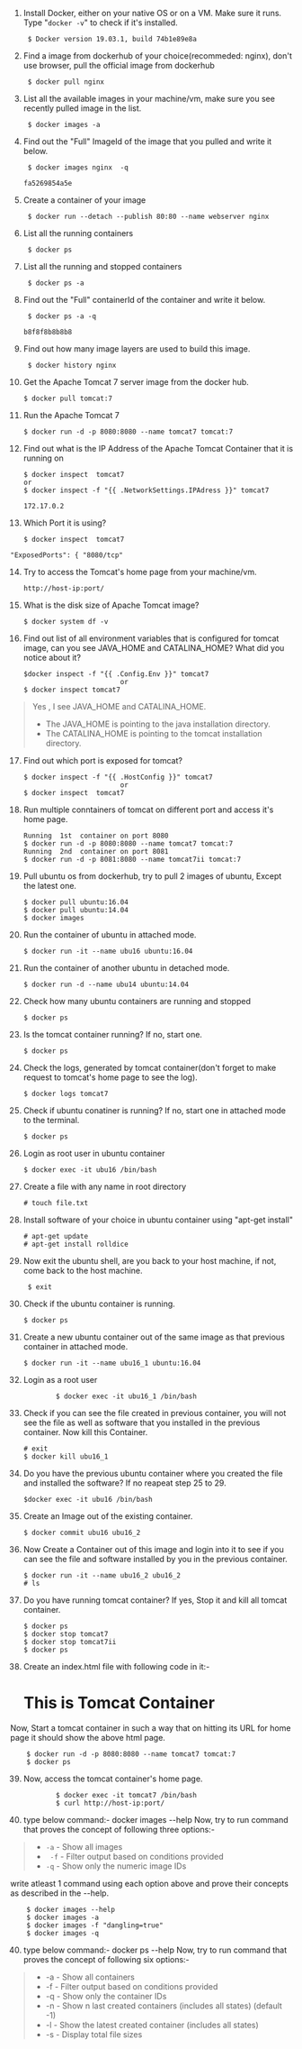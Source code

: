 
1. Install Docker, either on your native OS or on a VM. Make sure it runs. Type "`docker -v`" to check if it's installed.

        $ Docker version 19.03.1, build 74b1e89e8a

2. Find a image from dockerhub of your choice(recommeded: nginx), don't use browser, pull the official image from dockerhub

        $ docker pull nginx

3. List all the available images in your machine/vm, make sure you see recently pulled image in the list.

        $ docker images -a

4. Find out the "Full" ImageId of the image that you pulled and write it below.

        $ docker images nginx  -q
    ```fa5269854a5e```

5. Create a container of your image 
    
        $ docker run --detach --publish 80:80 --name webserver nginx

6. List all the running containers
    
        $ docker ps
7. List all the running and stopped containers
        
        $ docker ps -a
8. Find out the "Full" containerId of the container and write it below.
    
        $ docker ps -a -q
    ```b8f8f8b8b8b8```
9. Find out how many image layers are used to build this image.
        
        $ docker history nginx
10. Get the Apache Tomcat 7 server image from the docker hub.
            
        $ docker pull tomcat:7
11. Run the Apache Tomcat 7
                
        $ docker run -d -p 8080:8080 --name tomcat7 tomcat:7    
12. Find out what is the IP Address of the Apache Tomcat Container that it is running on
                    
        $ docker inspect  tomcat7
        or 
        $ docker inspect -f "{{ .NetworkSettings.IPAdress }}" tomcat7
    ```172.17.0.2```
13. Which Port it is using?
                        
        $ docker inspect  tomcat7

`"ExposedPorts": {
                "8080/tcp"     `
 

14. Try to access the Tomcat's home page from your machine/vm.
                    
        http://host-ip:port/

15. What is the disk size of Apache Tomcat image?

        $ docker system df -v
16. Find out list of all environment variables that is configured for tomcat image, can you see JAVA_HOME and CATALINA_HOME? What did you notice about it?

        $docker inspect -f "{{ .Config.Env }}" tomcat7
                                or 
        $ docker inspect tomcat7
> Yes , I see JAVA_HOME and CATALINA_HOME. 
> - The JAVA_HOME is pointing to the java installation directory.
> - The CATALINA_HOME is pointing to the tomcat installation directory.

17. Find out which port is exposed for tomcat?

        $ docker inspect -f "{{ .HostConfig }}" tomcat7
                                or 
        $ docker inspect  tomcat7
18. Run multiple conntainers of tomcat on different port and access it's home page.

        Running  1st  container on port 8080
        $ docker run -d -p 8080:8080 --name tomcat7 tomcat:7
        Running  2nd  container on port 8081
        $ docker run -d -p 8081:8080 --name tomcat7ii tomcat:7

19. Pull ubuntu os from dockerhub, try to pull 2 images of ubuntu, Except the latest one.
                        
        $ docker pull ubuntu:16.04
        $ docker pull ubuntu:14.04
        $ docker images
20. Run the container of ubuntu in attached mode.
                                
        $ docker run -it --name ubu16 ubuntu:16.04
21. Run the container of another ubuntu in detached mode.
                                        
        $ docker run -d --name ubu14 ubuntu:14.04
22. Check how many ubuntu containers are running and stopped
                                                        
        $ docker ps
23. Is the tomcat container running? If no, start one.
        
        $ docker ps
24. Check the logs, generated by tomcat container(don't forget to make request to tomcat's home page to see the log).
                                                                
        $ docker logs tomcat7
25. Check if ubuntu conatiner is running? If no, start one in attached mode to the terminal.
                                                                                
        $ docker ps
26. Login as root user in ubuntu container
                                                                                                        
        $ docker exec -it ubu16 /bin/bash
27. Create a file with any name in root directory
                                                                                                                        
        # touch file.txt
28. Install software of your choice in ubuntu container using "apt-get install"

        # apt-get update                            
        # apt-get install rolldice

29. Now exit the ubuntu shell, are you back to your host machine, if not, come back to the host machine.

         $ exit
30. Check if the ubuntu container is running.

        $ docker ps

31. Create a new ubuntu container out of the same image as that previous container in attached mode.

        $ docker run -it --name ubu16_1 ubuntu:16.04

32. Login as a root user
                                                   
                $ docker exec -it ubu16_1 /bin/bash

33. Check if you can see the file created in previous container, you will not see the file as well as software that you installed in the previous container. Now kill this Container.

        # exit 
        $ docker kill ubu16_1

34. Do you have the previous ubuntu container where you created the file and installed the software? If no reapeat step 25 to 29.

        $docker exec -it ubu16 /bin/bash

35. Create an Image out of the existing container.

        $ docker commit ubu16 ubu16_2

36. Now Create a Container out of this image and login into it to see if you can see the file and software installed by you in the previous container.

        $ docker run -it --name ubu16_2 ubu16_2
        # ls
37. Do you have running tomcat container? If yes, Stop it and kill all tomcat container.

        $ docker ps
        $ docker stop tomcat7
        $ docker stop tomcat7ii
        $ docker ps
38. Create an index.html file with following code in it:-
	<h1>This is Tomcat Container</h1>
Now, Start a tomcat container in such a way that on hitting its URL for home page it should show the above html page.

        $ docker run -d -p 8080:8080 --name tomcat7 tomcat:7
        $ docker ps
39. Now, access the tomcat container's home page.
        
                $ docker exec -it tomcat7 /bin/bash
                $ curl http://host-ip:port/
39. type below command:-
	docker images --help
Now, try to run command that proves the concept of following three options:-
> - `-a`  -  Show all images
> - ` -f`  -      Filter output based on conditions provided
> -   ` -q `  -    Show only the numeric image IDs

write atleast 1 command using each option above and prove their concepts as described in the --help.

        $ docker images --help
        $ docker images -a
        $ docker images -f "dangling=true"
        $ docker images -q
40. type below command:-
	docker ps --help
Now, try to run command that proves the concept of following six options:-
> - -a -  Show all containers
> - -f -  Filter output based on conditions provided
> -  -q -  Show only the container IDs
> -  -n -   Show n last created containers (includes all
                        states) (default -1)
> - -l -  Show the latest created container (includes all
                        states)
> -  -s -  Display total file sizes

